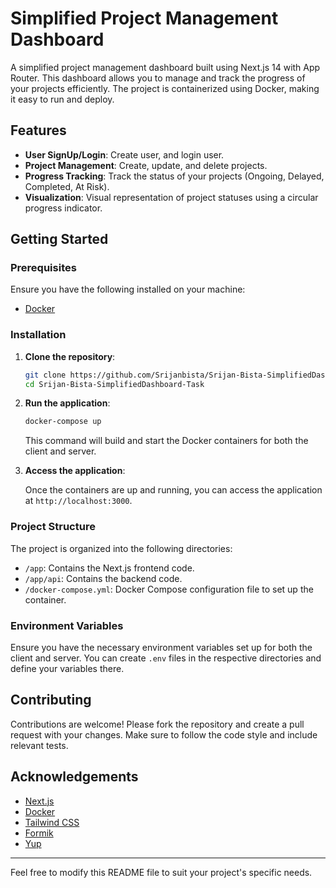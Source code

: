 # Simplified Project Management Dashboard

A simplified project management dashboard built using Next.js 14 with App Router. This dashboard allows you to manage and track the progress of your projects efficiently. The project is containerized using Docker, making it easy to run and deploy.

## Features
- **User SignUp/Login**: Create user, and login user.
- **Project Management**: Create, update, and delete projects.
- **Progress Tracking**: Track the status of your projects (Ongoing, Delayed, Completed, At Risk).
- **Visualization**: Visual representation of project statuses using a circular progress indicator.

## Getting Started

### Prerequisites

Ensure you have the following installed on your machine:

- [Docker](https://www.docker.com/get-started)
  
### Installation

1. **Clone the repository**:

    ```sh
    git clone https://github.com/Srijanbista/Srijan-Bista-SimplifiedDashboard-Task
    cd Srijan-Bista-SimplifiedDashboard-Task
    ```

2. **Run the application**:

    ```sh
    docker-compose up
    ```

    This command will build and start the Docker containers for both the client and server.

3. **Access the application**:

    Once the containers are up and running, you can access the application at `http://localhost:3000`.

### Project Structure

The project is organized into the following directories:

- `/app`: Contains the Next.js frontend code.
- `/app/api`: Contains the backend code.
- `/docker-compose.yml`: Docker Compose configuration file to set up the container.



### Environment Variables

Ensure you have the necessary environment variables set up for both the client and server. You can create `.env` files in the respective directories and define your variables there.

## Contributing

Contributions are welcome! Please fork the repository and create a pull request with your changes. Make sure to follow the code style and include relevant tests.


## Acknowledgements

- [Next.js](https://nextjs.org/)
- [Docker](https://www.docker.com/)
- [Tailwind CSS](https://tailwindcss.com/)
- [Formik](https://formik.org/)
- [Yup](https://github.com/jquense/yup)

---

Feel free to modify this README file to suit your project's specific needs.
